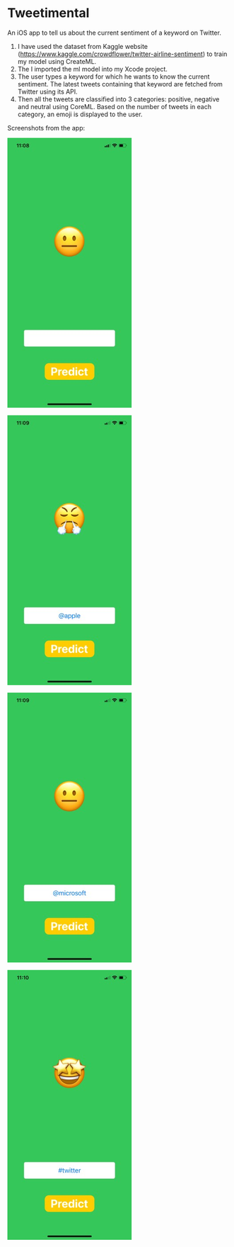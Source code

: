 # Tweetimental
An iOS app to tell us about the current sentiment of a keyword on Twitter. 
1. I have used the dataset from Kaggle website (https://www.kaggle.com/crowdflower/twitter-airline-sentiment) to train my model using CreateML. 
2. The I imported the ml model into my Xcode project.
3. The user types a keyword for which he wants to know the current sentiment. The latest tweets containing that keyword are fetched from Twitter using its API. 
4. Then all the tweets are classified into 3 categories: positive, negative and neutral using CoreML. Based on the number of tweets in each category, an emoji is displayed to the user.


Screenshots from the app:

![](https://github.com/shubham101096/Tweetimental/blob/master/screenshots/IMG_0037.jpg)

![](https://github.com/shubham101096/Tweetimental/blob/master/screenshots/IMG_0038.jpg)

![](https://github.com/shubham101096/Tweetimental/blob/master/screenshots/IMG_0039.jpg)

![](https://github.com/shubham101096/Tweetimental/blob/master/screenshots/IMG_0040.jpg)
